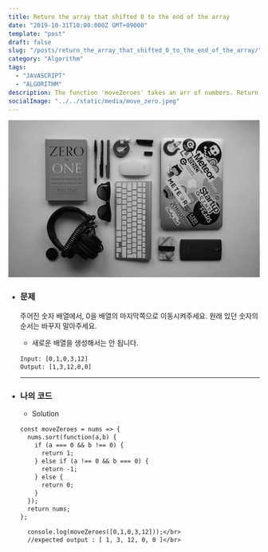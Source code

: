 ```yaml
---
title: Return the array that shifted 0 to the end of the array
date: "2019-10-31T10:00:000Z GMT+09000"
template: "post"
draft: false
slug: "/posts/return_the_array_that_shifted_0_to_the_end_of_the_array/"
category: "Algorithm"
tags:
  - "JAVASCRIPT"
  - "ALGORITHM"
description: The function 'moveZeroes' takes an arr of numbers. Return the array that shifted 0 to the end of the array.
socialImage: "../../static/media/move_zero.jpeg"
---
```


<img src="../../static/media/move_zero.jpeg">

- ### 문제

  주어진 숫자 배열에서, 0을 배열의 마지막쪽으로 이동시켜주세요.
  원래 있던 숫자의 순서는 바꾸지 말아주세요.

  - 새로운 배열을 생성해서는 안 됩니다.

  ```
  Input: [0,1,0,3,12]
  Output: [1,3,12,0,0]
  ```

  ***

- ### 나의 코드

  - Solution

  ```
  const moveZeroes = nums => {
    nums.sort(function(a,b) {
      if (a === 0 && b !== 0) {
        return 1;
      } else if (a !== 0 && b === 0) {
        return -1;
      } else {
        return 0;
      }
    });
    return nums;
  };
  ```

        console.log(moveZeroes([0,1,0,3,12]));</br>
        //expected output : [ 1, 3, 12, 0, 0 ]</br>
